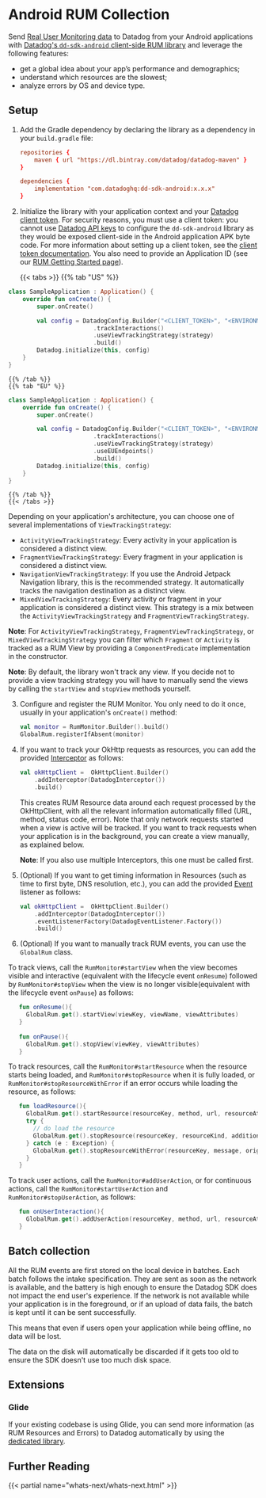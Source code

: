 # Android RUM Collection

Send [Real User Monitoring data][1] to Datadog from your Android applications with [Datadog's `dd-sdk-android` client-side RUM library][2] and leverage the following features:

* get a global idea about your app’s performance and demographics;
* understand which resources are the slowest;
* analyze errors by OS and device type.

## Setup

1. Add the Gradle dependency by declaring the library as a dependency in your `build.gradle` file:

    ```conf
    repositories {
        maven { url "https://dl.bintray.com/datadog/datadog-maven" }
    }

    dependencies {
        implementation "com.datadoghq:dd-sdk-android:x.x.x"
    }
    ```

2. Initialize the library with your application context and your [Datadog client token][4]. For security reasons, you must use a client token: you cannot use [Datadog API keys][5] to configure the `dd-sdk-android` library as they would be exposed client-side in the Android application APK byte code. For more information about setting up a client token, see the [client token documentation][4]. You also need to provide an Application ID (see our [RUM Getting Started page][3]).

    {{< tabs >}}
    {{% tab "US" %}}

```kotlin
class SampleApplication : Application() {
    override fun onCreate() {
        super.onCreate()

        val config = DatadogConfig.Builder("<CLIENT_TOKEN>", "<ENVIRONMENT_NAME>", "<APPLICATION_ID>")
                        .trackInteractions()
                        .useViewTrackingStrategy(strategy)
                        .build()
        Datadog.initialize(this, config)
    }
}
```

    {{% /tab %}}
    {{% tab "EU" %}}

```kotlin
class SampleApplication : Application() {
    override fun onCreate() {
        super.onCreate()

        val config = DatadogConfig.Builder("<CLIENT_TOKEN>", "<ENVIRONMENT_NAME>", "<APPLICATION_ID>")
                        .trackInteractions()
                        .useViewTrackingStrategy(strategy)
                        .useEUEndpoints()
                        .build()
        Datadog.initialize(this, config)
    }
}
```

    {{% /tab %}}
    {{< /tabs >}}

Depending on your application's architecture, you can choose one of several implementations of `ViewTrackingStrategy`:

  - `ActivityViewTrackingStrategy`: Every activity in your application is considered a distinct view.
  - `FragmentViewTrackingStrategy`: Every fragment in your application is considered a distinct view.
  - `NavigationViewTrackingStrategy`: If you use the Android Jetpack Navigation library, this is the recommended strategy. It automatically tracks the navigation destination as a distinct view.
  - `MixedViewTrackingStrategy`: Every activity or fragment in your application is considered a distinct view. This strategy is a mix between the `ActivityViewTrackingStrategy` and `FragmentViewTrackingStrategy`.
  
  **Note**: For `ActivityViewTrackingStrategy`, `FragmentViewTrackingStrategy`, or `MixedViewTrackingStrategy` you can filter which `Fragment` or `Activity` is tracked as a RUM View by providing a `ComponentPredicate` implementation in the constructor.
  
  **Note**: By default, the library won't track any view. If you decide not to provide a view tracking strategy you will have to manually send the views by calling the `startView` and `stopView` methods yourself.

3. Configure and register the RUM Monitor. You only need to do it once, usually in your application's `onCreate()` method:

    ```kotlin
    val monitor = RumMonitor.Builder().build()
    GlobalRum.registerIfAbsent(monitor)
    ```

4. If you want to track your OkHttp requests as resources, you can add the provided [Interceptor][6] as follows:

    ```kotlin
    val okHttpClient =  OkHttpClient.Builder()
        .addInterceptor(DatadogInterceptor())
        .build()
    ```

    This creates RUM Resource data around each request processed by the OkHttpClient, with all the relevant information automatically filled (URL, method, status code, error). Note that only network requests started when a view is active will be tracked. If you want to track requests when your application is in the background, you can create a view manually, as explained below.

    **Note**: If you also use multiple Interceptors, this one must be called first.

5. (Optional) If you want to get timing information in Resources (such as time to first byte, DNS resolution, etc.), you can add the provided [Event][6] listener as follows:

    ```kotlin
    val okHttpClient =  OkHttpClient.Builder()
        .addInterceptor(DatadogInterceptor())
        .eventListenerFactory(DatadogEventListener.Factory())
        .build()
    ```

6. (Optional) If you want to manually track RUM events, you can use the `GlobalRum` class.
  
  To track views, call the `RumMonitor#startView` when the view becomes visible and interactive (equivalent with the lifecycle event `onResume`) followed by `RumMonitor#stopView` when the view is no longer visible(equivalent with the lifecycle event `onPause`) as follows:

   ```kotlin
      fun onResume(){
        GlobalRum.get().startView(viewKey, viewName, viewAttributes)        
      }
      
      fun onPause(){
        GlobalRum.get().stopView(viewKey, viewAttributes)        
      }
   ```
  
  To track resources, call the `RumMonitor#startResource` when the resource starts being loaded, and `RumMonitor#stopResource` when it is fully loaded, or `RumMonitor#stopResourceWithError` if an error occurs while loading the resource, as follows:
  
   ```kotlin
      fun loadResource(){
        GlobalRum.get().startResource(resourceKey, method, url, resourceAttributes)
        try {
          // do load the resource
          GlobalRum.get().stopResource(resourceKey, resourceKind, additionalAttributes)
        } catch (e : Exception) {
          GlobalRum.get().stopResourceWithError(resourceKey, message, origin, e)
        }
      }
   ```
  
  To track user actions, call the `RumMonitor#addUserAction`, or for continuous actions, call the `RumMonitor#startUserAction` and `RumMonitor#stopUserAction`, as follows:
  
   ```kotlin
      fun onUserInteraction(){
        GlobalRum.get().addUserAction(resourceKey, method, url, resourceAttributes)
      }
   ```

## Batch collection

All the RUM events are first stored on the local device in batches. Each batch follows the intake specification. They are sent as soon as the network is available, and the battery is high enough to ensure the Datadog SDK does not impact the end user's experience. If the network is not available while your application is in the foreground, or if an upload of data fails, the batch is kept until it can be sent successfully.

This means that even if users open your application while being offline, no data will be lost.

The data on the disk will automatically be discarded if it gets too old to ensure the SDK doesn't use too much disk space.


## Extensions

### Glide

If your existing codebase is using Glide, you can send more information (as RUM Resources and Errors) to Datadog automatically by using the [dedicated library](glide_integration.md).

## Further Reading

{{< partial name="whats-next/whats-next.html" >}}

[1]: https://docs.datadoghq.com/real_user_monitoring/data_collected/
[2]: https://github.com/DataDog/dd-sdk-android
[3]: https://docs.datadoghq.com/real_user_monitoring/installation/?tab=us
[4]: https://docs.datadoghq.com/account_management/api-app-keys/#client-tokens
[5]: https://docs.datadoghq.com/account_management/api-app-keys/#api-keys
[6]: https://square.github.io/okhttp/interceptors/
[7]: https://square.github.io/okhttp/events/
